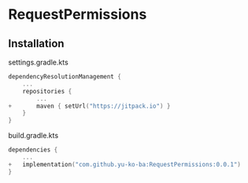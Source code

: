 # RequestPermissions

## Installation
settings.gradle.kts
```settings.gradle.kts
dependencyResolutionManagement {
    ...
    repositories {
        ...
+       maven { setUrl("https://jitpack.io") }
    }
}
```

build.gradle.kts
```app/build.gradle.kts
dependencies {
    ...
+   implementation("com.github.yu-ko-ba:RequestPermissions:0.0.1")
}
```
